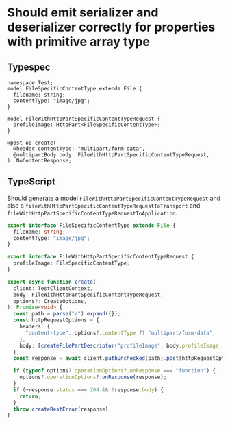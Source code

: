 # Should emit serializer and deserializer correctly for properties with primitive array type

## Typespec

```tsp
namespace Test;
model FileSpecificContentType extends File {
  filename: string;
  contentType: "image/jpg";
}

model FileWithHttpPartSpecificContentTypeRequest {
  profileImage: HttpPart<FileSpecificContentType>;
}

@post op create(
  @header contentType: "multipart/form-data",
  @multipartBody body: FileWithHttpPartSpecificContentTypeRequest,
): NoContentResponse;
```

## TypeScript

Should generate a model `FileWithHttpPartSpecificContentTypeRequest` and also a `fileWithHttpPartSpecificContentTypeRequestToTransport` and `fileWithHttpPartSpecificContentTypeRequestToApplication`.

```ts src/models/models.ts interface FileSpecificContentType
export interface FileSpecificContentType extends File {
  filename: string;
  contentType: "image/jpg";
}
```

```ts src/models/models.ts interface FileWithHttpPartSpecificContentTypeRequest
export interface FileWithHttpPartSpecificContentTypeRequest {
  profileImage: FileSpecificContentType;
}
```

```ts src/api/testClientOperations.ts function create
export async function create(
  client: TestClientContext,
  body: FileWithHttpPartSpecificContentTypeRequest,
  options?: CreateOptions,
): Promise<void> {
  const path = parse("/").expand({});
  const httpRequestOptions = {
    headers: {
      "content-type": options?.contentType ?? "multipart/form-data",
    },
    body: [createFilePartDescriptor("profileImage", body.profileImage, "image/jpg")],
  };
  const response = await client.pathUnchecked(path).post(httpRequestOptions);

  if (typeof options?.operationOptions?.onResponse === "function") {
    options?.operationOptions?.onResponse(response);
  }
  if (+response.status === 204 && !response.body) {
    return;
  }
  throw createRestError(response);
}
```
